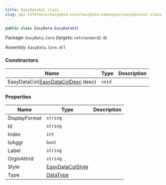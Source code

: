 ```yaml
---
title: EasyDataCol class
slug: api-reference/easydata-core/easydata-namespace/easydatacol-class
---
```


```csharp
public class EasyData.EasyDataCol

```
Package: `EasyData.Core` (targets: `netstandard2.0`)

Assembly: `EasyData.Core.dll`

### Constructors

| Name | Type | Description | 
| --- | --- | --- | 
| EasyDataCol([EasyDataColDesc](//easyquery/docs/api-reference/easydata-core/easydata-namespace/easydatacoldesc-class) desc) | `void` |  | 


### Properties

| Name | Type | Description | 
| --- | --- | --- | 
| DisplayFormat | `string` |  | 
| Id | `string` |  | 
| Index | `int` |  | 
| IsAggr | `bool` |  | 
| Label | `string` |  | 
| OrginAttrId | `string` |  | 
| Style | [EasyDataColStyle](//easyquery/docs/api-reference/easydata-core/easydata-namespace/easydatacolstyle-class) |  | 
| Type | [DataType](//easyquery/docs/api-reference/easydata-core/easydata-namespace/datatype-enum) |  |